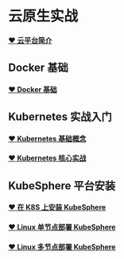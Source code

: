 # 云原生实战

#### [:heart: 云平台简介](/cloud/base/)

## Docker 基础

#### [:heart: Docker 基础](/cloud/docker/)

## Kubernetes 实战入门

#### [:heart: Kubernetes 基础概念](/cloud/k8s/base/)

#### [:heart: Kubernetes 核心实战](/cloud/k8s/core/)

## KubeSphere 平台安装

#### [:heart: 在 K8S 上安装 KubeSphere](/cloud/kubesphere/onk8s/)
#### [:heart: Linux 单节点部署 KubeSphere](/cloud/kubesphere/single/)
#### [:heart: Linux 多节点部署 KubeSphere](/cloud/kubesphere/cluster/)